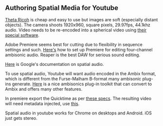 ## Authoring Spatial Media for Youtube

[Theta Ricoh](https://theta360.com/en/) is cheap and easy to use but images are soft (especially distant objects).  The camera shoots 1920x960, square pixels, 29.97fps, 44.1khz audio.  Video needs to be re-encoded into a spherical video using [their special software](https://theta360.com/en/support/download/).

Adobe Premiere seems best for cutting due to flexibility in sequence settings and such.  [Here's](https://support.google.com/jump/answer/6400185?hl=en) how to set up Premiere for editing four-channel ambisonic audio.  Reaper is the best DAW for serious sound editing.

[Here](https://support.google.com/jump/answer/6399746?hl=en&ref_topic=6399824) is Google's documentation on spatial audio.

To use spatial audio, Youtube will want audio encoded in the Ambix format, which is different from the Furse-Malham B-format many ambisonic plug-ins generate.  [Here](http://www.matthiaskronlachner.com/?p=2015) is a nice ambisonics plug-in toolkit that can convert to Ambix and offers many other features.

In premiere export the Quicktime as per [these specs](https://support.google.com/jump/answer/6400185?hl=en).
The resulting video will need metadata injected, use [this](https://github.com/google/spatial-media/releases).

Spatial audio in youtube works for Chrome on desktops and Android.  iOS just gets stereo.
